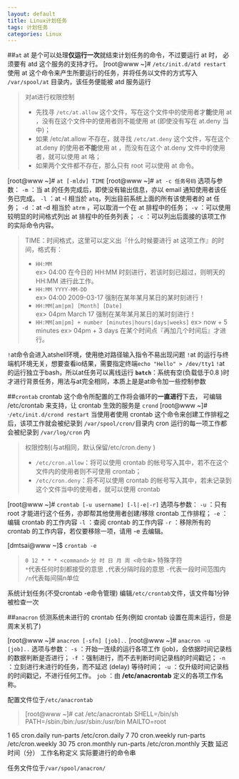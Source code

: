 ```yaml
---
layout: default
title: Linux计划任务
tags: 计划任务
categories: Linux
---
```


##`at` 
at 是个可以处理**仅运行一次**就结束计划任务的命令，不过要运行 at 时， 必须要有 atd 这个服务的支持才行。
[root@www ~]# `/etc/init.d/atd restart`
使用 at 这个命令来产生所要运行的任务，并将任务以文件的方式写入 `/var/spool/at` 目录内，该任务便能被 atd 服务运行

>对at进行权限控制
>* 先找寻 `/etc/at.allow` 这个文件，写在这个文件中的使用者才**能**使用 at ，没有在这个文件中的使用者则不能使用 at (即使没有写在 at.deny 当中)；
>* 如果 /etc/at.allow 不存在，就寻找 `/etc/at.deny` 这个文件，写在这个 at.deny 的使用者**不能**使用 at ，而没有在这个 at.deny 文件中的使用者，就可以使用 at 咯；
>* 如果两个文件都不存在，那么只有 root 可以使用 at 命令。

[root@www ~]# `at [-mldv] TIME`
[root@www ~]# `at -c 任务号码`
选项与参数：
`-m`  ：当 at 的任务完成后，即使没有输出信息，亦以 email 通知使用者该任务已完成。
`-l`  ：at -l 相当於 `atq`，列出目前系统上面的所有该使用者的 at 任务；
`-d`  ：at -d 相当於 `atrm` ，可以取消一个在 at 排程中的任务；
`-v`  ：可以使用较明显的时间格式列出 at 排程中的任务列表；
`-c`  ：可以列出后面接的该项工作的实际命令内容。

>TIME：时间格式，这里可以定义出『什么时候要进行 at 这项工作』的时间，格式有：
>*  `HH:MM`			
	ex> 04:00
	在今日的 HH:MM 时刻进行，若该时刻已超过，则明天的 HH:MM 进行此工作。
>*  `HH:MM YYYY-MM-DD`		  
	ex> 04:00 2009-03-17
	强制在某年某月某日的某时刻进行！
>*  `HH:MM[am|pm] [Month] [Date]`  
	ex> 04pm March 17
	强制在某年某月某日的某时刻进行！
>*  `HH:MM[am|pm] + number [minutes|hours|days|weeks]`
	ex> now + 5 minutes	ex> 04pm + 3 days
	在某个时间点『再加几个时间后』才进行。

`!`at命令会进入atshell环境，使用绝对路径输入指令不易出现问题
`!`at 的运行与终端机环境无关，想要查看io结果，需要指定终端`echo "Hello" > /dev/tty1`
`!`at 的运行独立于bash，所以at任务可以离线运行
**`batch`**：系统有空(负载低于0.8 )时才进行背景任务，用法与at完全相同，本质上是是at命令加一些控制参数



##`crontab` 
crontab 这个命令所配置的工作将会循环的**一直进行**下去， 可编辑 /etc/crontab 来支持，让 crontab 生效的服务是 `crond`
[root@www ~]# ·`/etc/init.d/crond restart`
当使用者使用 crontab 这个命令来创建工作排程之后，该项工作就会被纪录到 `/var/spool/cron/`目录内
cron 运行的每一项工作都会被纪录到 `/var/log/cron` 内
>权限控制(与at相同，默认保留/etc/cron.deny )
>* `/etc/cron.allow`：将可以使用 crontab 的帐号写入其中，若不在这个文件内的使用者则不可使用 crontab；
>* `/etc/cron.deny`：将不可以使用 crontab 的帐号写入其中，若未记录到这个文件当中的使用者，就可以使用 crontab 

[root@www ~]# `crontab [-u username] [-l|-e|-r]`
选项与参数：
`-u`  ：只有 root 才能进行这个任务，亦即帮其他使用者创建/移除 crontab 工作排程；
`-e`  ：编辑 crontab 的工作内容
`-l`  ：查阅 crontab 的工作内容
`-r`  ：移除所有的 crontab 的工作内容，若仅要移除一项，请用 -e 去编辑。

[dmtsai@www ~]$ `crontab -e`
>`0 12 * * * <command>`
`分 时 日 月 周 <命令串>`
特殊字符	
`*`代表任何时刻都接受的意思
`,`代表分隔时段的意思
`-`代表一段时间范围内
`/n`代表每间隔n单位

系统计划任务(不受crontab -e命令管理)
编辑`/etc/crontab`文件，该文件每1分钟被检查一次


##`anacron`
侦测系统未进行的 crontab 任务(例如 crontab 设置在周末运行，但是周末关机了)

[root@www ~]# `anacron [-sfn] [job]..`
[root@www ~]# `anacron -u [job]..`
选项与参数：
`-s`  ：开始一连续的运行各项工作 (job)，会依据时间记录档的数据判断是否进行；
`-f` ：强制进行，而不去判断时间记录档的时间戳记；
`-n`  ：立刻进行未进行的任务，而不延迟 (delay) 等待时间；
`-u`  ：仅升级时间记录档的时间戳记，不进行任何工作。
`job` ：由 **/etc/anacrontab** 定义的各项工作名称。

配置文件位于`/etc/anacrontab`
>[root@www ~]# cat /etc/anacrontab
SHELL=/bin/sh
PATH=/sbin:/bin:/usr/sbin:/usr/bin
MAILTO=root
>
1       65      cron.daily     run-parts /etc/cron.daily
7       70      cron.weekly    run-parts /etc/cron.weekly
30      75      cron.monthly   run-parts /etc/cron.monthly
天数   延迟时间（分） 工作名称定义   实际要进行的命令串

任务文件位于`/var/spool/anacron/`